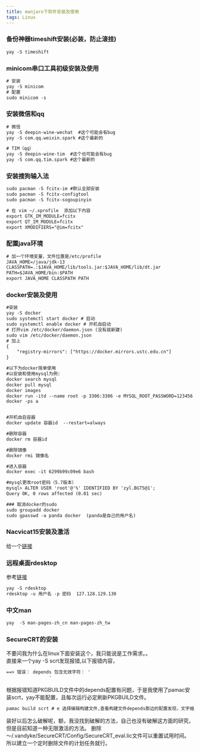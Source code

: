 ```yaml
---
title: manjaro下软件安装及使用
tags: Linux
---
```


### 备份神器timeshift安装(必装，防止滚挂)  
```asp
yay -S timeshift
```

### minicom串口工具初级安装及使用  
```asp
# 安装  
yay -S minicom
# 配置  
sudo minicom -s
```


### 安装微信和qq
```asp
# 微信
yay -S deepin-wine-wechat  #这个可能会有bug   
yay -S com.qq.weixin.spark #这个最新的  

# TIM（qq）
yay -S deepin-wine-tim  #这个也可能会有bug  
yay -S com.qq.tim.spark #这个最新的   

```

### 安装搜狗输入法

```asp
sudo pacman -S fcitx-im #默认全部安装
sudo pacman -S fcitx-configtool
sudo pacman -S fcitx-sogoupinyin

# 在 vim ~/.xprofile  添加以下内容  
export GTK_IM_MODULE=fcitx
export QT_IM_MODULE=fcitx
export XMODIFIERS="@im=fcitx"
```

### 配置java环境
```asp
# 加一个环境变量，文件位置是/etc/profile
JAVA_HOME=/java/jdk-13
CLASSPATH=.:$JAVA_HOME/lib/tools.jar:$JAVA_HOME/lib/dt.jar
PATH=$JAVA_HOME/bin:$PATH
export JAVA_HOME CLASSPATH PATH
```

### docker安装及使用
```asp
#安装
yay -S docker
sudo systemctl start docker # 启动
sudo systemctl enable docker # 开机自启动
# 打开vim /etc/docker/daemon.json (没有就新建)
sudo vim /etc/docker/daemon.json
# 加上
{
	"registry-mirrors": ["https://docker.mirrors.ustc.edu.cn"]
}

#以下为docker简单使用
#以安装和使用mysql为例:
docker search mysql
docker pull mysql
docker images
docker run -itd --name root -p 3306:3306 -e MYSQL_ROOT_PASSWORD=123456 mysql(其实到这里已经好了)(最后的mysql换成镜像id也可以)  
docker -ps a


#开机自启容器
docker update 容器id  --restart=always

#删除容器
docker rm 容器id

#删除镜像
docker rmi 镜像名

#进入容器
docker exec -it 6299b99c09e6 bash

#mysql更改root密码（5.7版本）
mysql> ALTER USER 'root'@'%' IDENTIFIED BY 'zyl.BGT5@1';
Query OK, 0 rows affected (0.01 sec)

### 取消docker的sudo  
sudo groupadd docker 
sudo gpasswd -a panda docker  (panda是自己的用户名)

```

### Nacvicat15安装及激活
给一个[链接](https://rosa-panda.com/_posts/2021-04-11-manjaro%E4%B8%8BNavicat15%E6%BF%80%E6%B4%BB/)

### 远程桌面rdesktop   
参考[链接](https://blog.csdn.net/weixin_39927214/article/details/113580293)  
```asp
yay -S rdesktop  
rdesktop -u 用户名 -p 密码  127.128.129.130  
```

### 中文man  
```asp
yay  -S man-pages-zh_cn man-pages-zh_tw  
```

### SecureCRT的安装  
不要问我为什么在linux下面安装这个，我只能说是工作需求。。  
直接来一个yay -S scrt发现报错,以下报错内容，  
```asp
==> 错误： depends 包含无效字符： '
                '
```
根据报错知道PKGBUILD文件中的depends配置有问题，于是我使用了pamac安装scrt，yay不能配置，且每次运行必定刷新PKGBUILD文件。  
```asp
pamac build scrt # e 选择编辑构建文件,查看构建文件depends那边的配置发现，文字缩进没有排好。。。果然没有人在linux下面使用SecureCRT。。
```
装好以后怎么破解呢，额，我没找到破解的方法，自己也没有破解这方面的研究，但是目前知道一种无限激活的方法。
删除 ～/.vandyke/SecureCRT/Config/SecureCRT_eval.lic文件可以重置试用时间。所以建立一个定时删除文件的计划任务就行。  
